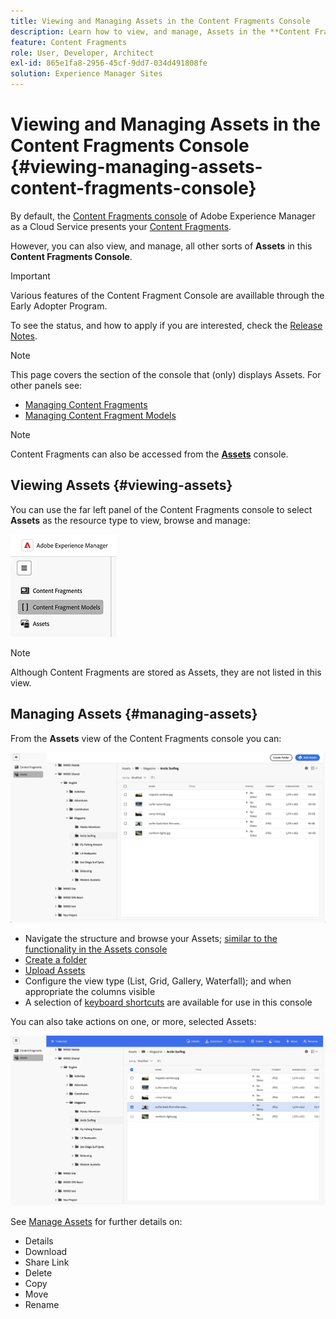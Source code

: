 ```yaml
---
title: Viewing and Managing Assets in the Content Fragments Console
description: Learn how to view, and manage, Assets in the **Content Fragments Console** of Adobe Experience Manager as a Cloud Service.
feature: Content Fragments
role: User, Developer, Architect
exl-id: 865e1fa8-2956-45cf-9dd7-034d491808fe
solution: Experience Manager Sites
---
```

# Viewing and Managing Assets in the Content Fragments Console {#viewing-managing-assets-content-fragments-console}

By default, the [Content Fragments console](/help/sites-cloud/administering/content-fragments/overview.md#content-fragments-console) of Adobe Experience Manager as a Cloud Service presents your [Content Fragments](/help/sites-cloud/administering/content-fragments/overview.md). 

However, you can also view, and manage, all other sorts of **Assets** in this **Content Fragments Console**.

>[!IMPORTANT]
>
>Various features of the Content Fragment Console are availlable through the Early Adopter Program.
>
>To see the status, and how to apply if you are interested, check the [Release Notes](/help/release-notes/release-notes-cloud/release-notes-current.md).

>[!NOTE]
>
>This page covers the section of the console that (only) displays Assets. For other panels see:
>
>* [Managing Content Fragments](/help/sites-cloud/administering/content-fragments/managing.md)
>* [Managing Content Fragment Models](/help/sites-cloud/administering/content-fragments/managing-content-fragment-models.md) 

>[!NOTE]
>
>Content Fragments can also be accessed from the **[Assets](/help/assets/overview.md)** console.

## Viewing Assets {#viewing-assets}

You can use the far left panel of the Content Fragments console to select  **Assets** as the resource type to view, browse and manage:

![Content Fragments console - navigation](/help/sites-cloud/administering/content-fragments/assets/cf-console-assets-navigation.png)

>[!NOTE]
>
>Although Content Fragments are stored as Assets, they are not listed in this view.

## Managing Assets {#managing-assets}

From the **Assets** view of the Content Fragments console you can:

![Content Fragments console - browse Asset](/help/sites-cloud/administering/content-fragments/assets/cf-console-assets-browse.png)

* Navigate the structure and browse your Assets; [similar to the functionality in the Assets console](/help/assets/navigate-assets-view.md)
* [Create a folder](/help/assets/manage-digital-assets.md#creating-folders)
* [Upload Assets](/help/assets/add-delete-assets-view.md)
* Configure the view type (List, Grid, Gallery, Waterfall); and when appropriate the columns visible
* A selection of [keyboard shortcuts](/help/sites-cloud/administering/content-fragments/keyboard-shortcuts.md) are available for use in this console

You can also take actions on one, or more, selected Assets:

![Content Fragments console - actions for selected Asset](/help/sites-cloud/administering/content-fragments/assets/cf-console-assets-actions.png)

See [Manage Assets](/help/assets/manage-organize-assets-view.md) for further details on:

* Details 
* Download
* Share Link
* Delete
* Copy 
* Move
* Rename
